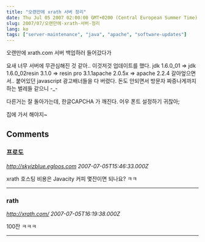 ```yaml
---
title: "오랜만에 xrath 서버 정리"
date: Thu Jul 05 2007 02:00:00 GMT+0200 (Central European Summer Time)
slug: 2007/07/오랜만에-xrath-서버-정리
lang: ko
tags: ["server-maintenance", "java", "apache", "software-updates"]
---
```


오랜만에 xrath.com 서버 백업하러 들어갔다가 

요새 너무 서버에 무관심해진 것 같아.. 이것저것 업데이트를 했다.
jdk 1.6.0_01 => jdk 1.6.0_02resin 3.1.0 => resin pro 3.1.1apache 2.0.5x => apache 2.2.4
갈아엎으면서.. 붙어있던 javascript 광고배너들을 다 버렸다. 돈도 안되면서 방문자 짜증나게까지 하는 벌레들 같으니 -_-

다른거는 잘 돌아가는데, 한글CAPCHA 가 깨진다. 어우 폰트 설정하기 귀찮아;

집에 가서 해야지~

## Comments

### 프로도
*http://skyizblue.egloos.com*
*2007-07-05T15:46:33.000Z*

xrath 호스팅 비용은 Javacity 커피 몇잔이면 되나요? ㅋㅋ

---

### rath
*http://xrath.com/*
*2007-07-05T16:19:38.000Z*

100잔 ㅋㅋㅋ

---
